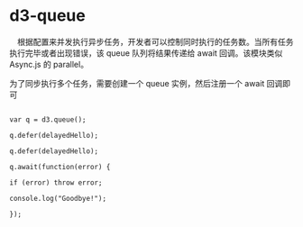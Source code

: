 # d3-queue

&ensp;&ensp;根据配置来并发执行异步任务，开发者可以控制同时执行的任务数。当所有任务执行完毕或者出现错误，该 queue 队列将结果传递给 await 回调。该模块类似 Async.js 的 parallel。

为了同步执行多个任务，需要创建一个 queue 实例，然后注册一个 await 回调即可  
<code>  
var q = d3.queue();  
q.defer(delayedHello);  
q.defer(delayedHello);  
q.await(function(error) {  
 if (error) throw error;  
 console.log("Goodbye!");  
});  
</code>
